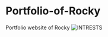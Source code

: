 # Portfolio-of-Rocky
Portfolio website of Rocky
![INTRESTS](https://user-images.githubusercontent.com/76642982/145343010-764d7649-7726-4d8f-b1cc-67fb9c6b240f.jpg)
